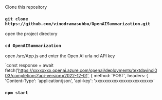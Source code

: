 Clone this repository

### `git clone https://github.com/vinodramasubbu/OpenAISummarization.git`

open the project directory

### `cd OpenAISummarization`

open /src/App.js and enter the Open AI urla nd API key

`const response = await fetch('https://xxxxxxxx.openai.azure.com/openai/deployments/textdavinci003/completions?api-version=2022-12-01', {
      method: 'POST',
      headers: {
        'Content-Type': 'application/json',
        'api-key': 'xxxxxxxxxxxxxxxxxxxxxxxxx'

### `npm start`
